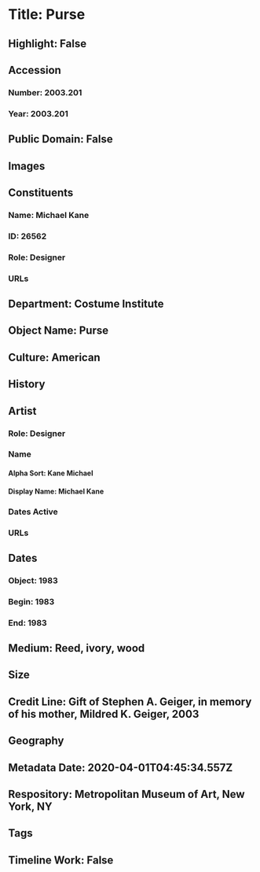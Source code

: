 # Title: Purse
## Highlight: False
## Accession
### Number: 2003.201
### Year: 2003.201
## Public Domain: False
## Images
## Constituents
### Name: Michael Kane
### ID: 26562
### Role: Designer
### URLs
## Department: Costume Institute
## Object Name: Purse
## Culture: American
## History
## Artist
### Role: Designer
### Name
#### Alpha Sort: Kane Michael
#### Display Name: Michael Kane
### Dates Active
### URLs
## Dates
### Object: 1983
### Begin: 1983
### End: 1983
## Medium: Reed, ivory, wood
## Size
## Credit Line: Gift of Stephen A. Geiger, in memory of his mother, Mildred K. Geiger, 2003
## Geography
## Metadata Date: 2020-04-01T04:45:34.557Z
## Respository: Metropolitan Museum of Art, New York, NY
## Tags
## Timeline Work: False
